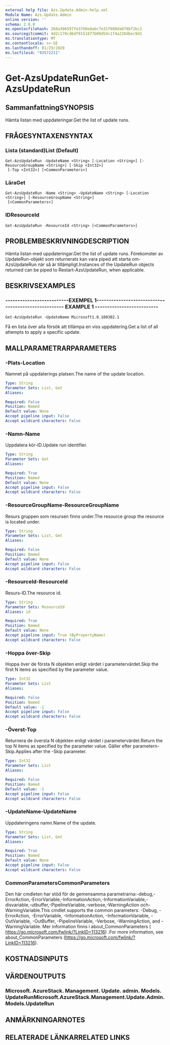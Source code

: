 ```yaml
---
external help file: Azs.Update.Admin-help.xml
Module Name: Azs.Update.Admin
online version: ''
schema: 2.0.0
ms.openlocfilehash: 268a306597fe3760e8abc7e31f980da078bf2bc2
ms.sourcegitcommit: 4d2c178cd6df9151877b08d54c1f4a228dbec9d1
ms.translationtype: MT
ms.contentlocale: sv-SE
ms.lasthandoff: 01/29/2020
ms.locfileid: "93572211"
---
```

# <span data-ttu-id="468b4-101">Get-AzsUpdateRun</span><span class="sxs-lookup"><span data-stu-id="468b4-101">Get-AzsUpdateRun</span></span>

## <span data-ttu-id="468b4-102">Sammanfattning</span><span class="sxs-lookup"><span data-stu-id="468b4-102">SYNOPSIS</span></span>
<span data-ttu-id="468b4-103">Hämta listan med uppdateringar.</span><span class="sxs-lookup"><span data-stu-id="468b4-103">Get the list of update runs.</span></span>

## <span data-ttu-id="468b4-104">FRÅGESYNTAXEN</span><span class="sxs-lookup"><span data-stu-id="468b4-104">SYNTAX</span></span>

### <span data-ttu-id="468b4-105">Lista (standard)</span><span class="sxs-lookup"><span data-stu-id="468b4-105">List (Default)</span></span>
```
Get-AzsUpdateRun -UpdateName <String> [-Location <String>] [-ResourceGroupName <String>] [-Skip <Int32>]
 [-Top <Int32>] [<CommonParameters>]
```

### <span data-ttu-id="468b4-106">Lära</span><span class="sxs-lookup"><span data-stu-id="468b4-106">Get</span></span>
```
Get-AzsUpdateRun -Name <String> -UpdateName <String> [-Location <String>] [-ResourceGroupName <String>]
 [<CommonParameters>]
```

### <span data-ttu-id="468b4-107">ID</span><span class="sxs-lookup"><span data-stu-id="468b4-107">ResourceId</span></span>
```
Get-AzsUpdateRun -ResourceId <String> [<CommonParameters>]
```

## <span data-ttu-id="468b4-108">PROBLEMBESKRIVNING</span><span class="sxs-lookup"><span data-stu-id="468b4-108">DESCRIPTION</span></span>
<span data-ttu-id="468b4-109">Hämta listan med uppdateringar.</span><span class="sxs-lookup"><span data-stu-id="468b4-109">Get the list of update runs.</span></span> <span data-ttu-id="468b4-110">Förekomster av UpdateRun-objekt som returnerats kan vara piped att starta om-AzsUpdateRun när så är tillämpligt.</span><span class="sxs-lookup"><span data-stu-id="468b4-110">Instances of the UpdateRun objects returned can be piped to Restart-AzsUpdateRun, when applicable.</span></span>

## <span data-ttu-id="468b4-111">BESKRIVS</span><span class="sxs-lookup"><span data-stu-id="468b4-111">EXAMPLES</span></span>

### <span data-ttu-id="468b4-112">--------------------------EXEMPEL 1--------------------------</span><span class="sxs-lookup"><span data-stu-id="468b4-112">-------------------------- EXAMPLE 1 --------------------------</span></span>
```
Get-AzsUpdateRun -UpdateName Microsoft1.0.180302.1
```

<span data-ttu-id="468b4-113">Få en lista över alla försök att tillämpa en viss uppdatering.</span><span class="sxs-lookup"><span data-stu-id="468b4-113">Get a list of all attempts to apply a specific update.</span></span>

## <span data-ttu-id="468b4-114">MALLPARAMETRAR</span><span class="sxs-lookup"><span data-stu-id="468b4-114">PARAMETERS</span></span>

### <span data-ttu-id="468b4-115">-Plats</span><span class="sxs-lookup"><span data-stu-id="468b4-115">-Location</span></span>
<span data-ttu-id="468b4-116">Namnet på uppdaterings platsen.</span><span class="sxs-lookup"><span data-stu-id="468b4-116">The name of the update location.</span></span>

```yaml
Type: String
Parameter Sets: List, Get
Aliases: 

Required: False
Position: Named
Default value: None
Accept pipeline input: False
Accept wildcard characters: False
```

### <span data-ttu-id="468b4-117">-Namn</span><span class="sxs-lookup"><span data-stu-id="468b4-117">-Name</span></span>
<span data-ttu-id="468b4-118">Uppdatera kör-ID.</span><span class="sxs-lookup"><span data-stu-id="468b4-118">Update run identifier.</span></span>

```yaml
Type: String
Parameter Sets: Get
Aliases: 

Required: True
Position: Named
Default value: None
Accept pipeline input: False
Accept wildcard characters: False
```

### <span data-ttu-id="468b4-119">-ResourceGroupName</span><span class="sxs-lookup"><span data-stu-id="468b4-119">-ResourceGroupName</span></span>
<span data-ttu-id="468b4-120">Resurs gruppen som resursen finns under.</span><span class="sxs-lookup"><span data-stu-id="468b4-120">The resource group the resource is located under.</span></span>

```yaml
Type: String
Parameter Sets: List, Get
Aliases: 

Required: False
Position: Named
Default value: None
Accept pipeline input: False
Accept wildcard characters: False
```

### <span data-ttu-id="468b4-121">-ResourceId</span><span class="sxs-lookup"><span data-stu-id="468b4-121">-ResourceId</span></span>
<span data-ttu-id="468b4-122">Resurs-ID.</span><span class="sxs-lookup"><span data-stu-id="468b4-122">The resource id.</span></span>

```yaml
Type: String
Parameter Sets: ResourceId
Aliases: id

Required: True
Position: Named
Default value: None
Accept pipeline input: True (ByPropertyName)
Accept wildcard characters: False
```

### <span data-ttu-id="468b4-123">-Hoppa över</span><span class="sxs-lookup"><span data-stu-id="468b4-123">-Skip</span></span>
<span data-ttu-id="468b4-124">Hoppa över de första N objekten enligt värdet i parametervärdet.</span><span class="sxs-lookup"><span data-stu-id="468b4-124">Skip the first N items as specified by the parameter value.</span></span>

```yaml
Type: Int32
Parameter Sets: List
Aliases: 

Required: False
Position: Named
Default value: -1
Accept pipeline input: False
Accept wildcard characters: False
```

### <span data-ttu-id="468b4-125">-Överst</span><span class="sxs-lookup"><span data-stu-id="468b4-125">-Top</span></span>
<span data-ttu-id="468b4-126">Returnera de översta N objekten enligt värdet i parametervärdet.</span><span class="sxs-lookup"><span data-stu-id="468b4-126">Return the top N items as specified by the parameter value.</span></span>
<span data-ttu-id="468b4-127">Gäller efter parametern-Skip.</span><span class="sxs-lookup"><span data-stu-id="468b4-127">Applies after the -Skip parameter.</span></span>

```yaml
Type: Int32
Parameter Sets: List
Aliases: 

Required: False
Position: Named
Default value: -1
Accept pipeline input: False
Accept wildcard characters: False
```

### <span data-ttu-id="468b4-128">-UpdateName</span><span class="sxs-lookup"><span data-stu-id="468b4-128">-UpdateName</span></span>
<span data-ttu-id="468b4-129">Uppdateringens namn.</span><span class="sxs-lookup"><span data-stu-id="468b4-129">Name of the update.</span></span>

```yaml
Type: String
Parameter Sets: List, Get
Aliases: 

Required: True
Position: Named
Default value: None
Accept pipeline input: False
Accept wildcard characters: False
```

### <span data-ttu-id="468b4-130">CommonParameters</span><span class="sxs-lookup"><span data-stu-id="468b4-130">CommonParameters</span></span>
<span data-ttu-id="468b4-131">Den här cmdleten har stöd för de gemensamma parametrarna:-debug,-ErrorAction,-ErrorVariable,-InformationAction,-InformationVariable,-disvariable,-utbuffer,-PipelineVariable,-verbose,-WarningAction och-WarningVariable.</span><span class="sxs-lookup"><span data-stu-id="468b4-131">This cmdlet supports the common parameters: -Debug, -ErrorAction, -ErrorVariable, -InformationAction, -InformationVariable, -OutVariable, -OutBuffer, -PipelineVariable, -Verbose, -WarningAction, and -WarningVariable.</span></span> <span data-ttu-id="468b4-132">Mer information finns i about_CommonParameters ( https://go.microsoft.com/fwlink/?LinkID=113216) .</span><span class="sxs-lookup"><span data-stu-id="468b4-132">For more information, see about_CommonParameters (https://go.microsoft.com/fwlink/?LinkID=113216).</span></span>

## <span data-ttu-id="468b4-133">KOSTNADS</span><span class="sxs-lookup"><span data-stu-id="468b4-133">INPUTS</span></span>

## <span data-ttu-id="468b4-134">VÄRDEN</span><span class="sxs-lookup"><span data-stu-id="468b4-134">OUTPUTS</span></span>

### <span data-ttu-id="468b4-135">Microsoft. AzureStack. Management. Update. admin. Models. UpdateRun</span><span class="sxs-lookup"><span data-stu-id="468b4-135">Microsoft.AzureStack.Management.Update.Admin.Models.UpdateRun</span></span>

## <span data-ttu-id="468b4-136">ANMÄRKNINGAR</span><span class="sxs-lookup"><span data-stu-id="468b4-136">NOTES</span></span>

## <span data-ttu-id="468b4-137">RELATERADE LÄNKAR</span><span class="sxs-lookup"><span data-stu-id="468b4-137">RELATED LINKS</span></span>

